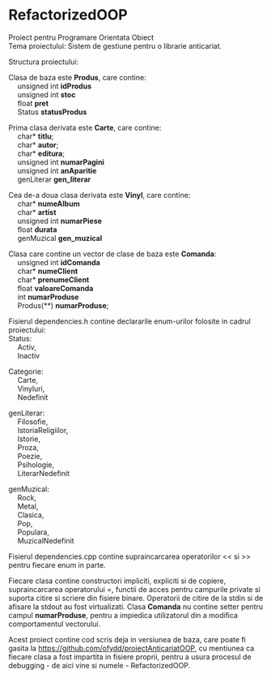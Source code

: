 # RefactorizedOOP
Proiect pentru Programare Orientata Obiect  
Tema proiectului: Sistem de gestiune pentru o librarie anticariat.  

Structura proiectului:  

Clasa de baza este **Produs**, care contine:  
&emsp;  unsigned int **idProdus**  
&emsp;  unsigned int **stoc**  
&emsp;  float **pret**  
&emsp;  Status **statusProdus**  

Prima clasa derivata este **Carte**, care contine:  
&emsp;  char* **titlu**;  
&emsp;  char* **autor**;  
&emsp;  char* **editura**;  
&emsp;  unsigned int **numarPagini**  
&emsp;  unsigned int **anAparitie**  
&emsp;  genLiterar **gen_literar**  

Cea de-a doua clasa derivata este **Vinyl**, care contine:  
&emsp;  char* **numeAlbum**  
&emsp;  char* **artist**  
&emsp;  unsigned int **numarPiese**  
&emsp;  float **durata**  
&emsp;  genMuzical **gen_muzical**  

Clasa care contine un vector de clase de baza este **Comanda**:  
&emsp;  unsigned int **idComanda**  
&emsp;  char* **numeClient**  
&emsp;  char* **prenumeClient**  
&emsp;  float **valoareComanda**  
&emsp;  int **numarProduse**  
&emsp;  Produs(**) **numarProduse**;  

Fisierul dependencies.h contine declararile enum-urilor folosite in cadrul proiectului:  
Status:  
&emsp;  Activ,  
&emsp;  Inactiv  

Categorie:  
&emsp;  Carte,  
&emsp;  Vinyluri,  
&emsp;  Nedefinit  

genLiterar:  
&emsp;  Filosofie,  
&emsp;  IstoriaReligiilor,  
&emsp;  Istorie,  
&emsp;  Proza,  
&emsp;  Poezie,  
&emsp;  Psihologie,  
&emsp;  LiterarNedefinit  

genMuzical:  
&emsp;  Rock,  
&emsp;  Metal,  
&emsp;  Clasica,  
&emsp;  Pop,  
&emsp;  Populara,  
&emsp;  MuzicalNedefinit  

Fisierul dependencies.cpp contine supraincarcarea operatorilor << si >> pentru fiecare enum in parte.  

Fiecare clasa contine constructori impliciti, expliciti si de copiere, supraincarcarea operatorului =, functii de acces pentru campurile private si suporta citire si scriere din fisiere binare. Operatorii de citire de la stdin si de afisare la stdout au fost virtualizati. Clasa **Comanda** nu contine setter pentru campul **numarProduse**, pentru a impiedica utilizatorul din a modifica comportamentul vectorului.  

Acest proiect contine cod scris deja in versiunea de baza, care poate fi gasita la https://github.com/ofydd/proiectAnticariatOOP, cu mentiunea ca fiecare clasa a fost impartita in fisiere proprii, pentru a usura procesul de debugging - de aici vine si numele - RefactorizedOOP.  
